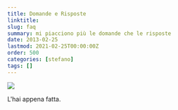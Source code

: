 ```yaml
---
title: Domande e Risposte
linktitle: 
slug: faq
summary: mi piacciono più le domande che le risposte
date: 2013-02-25
lastmod: 2021-02-25T00:00:00Z
order: 500
categories: [stefano]
tags: []
---
```


![](../assets/media/stefano/stefano-clicca.jpg)

L'hai appena fatta.
